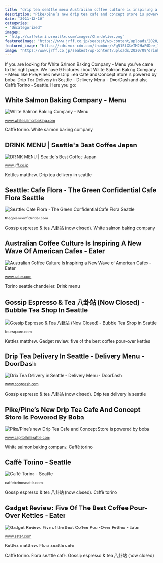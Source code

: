 ```yaml
---
title: "drip tea seattle menu Australian coffee culture is inspiring a new wave of american cafes"
description: "Pike/pine’s new drip tea cafe and concept store is powered by boba"
date: "2021-12-26"
categories:
- "Uncategorized"
images:
- "http://caffetorinoseattle.com/images/Chandelier.png"
featuredImage: "https://www.jrff.co.jp/seabest/wp-content/uploads/2020/09/drink_java_mocha.jpg"
featured_image: "https://cdn.vox-cdn.com/thumbor/sFg51StXSvIM2HaFODee_1IrDCY=/172x0:3244x2304/1520x1013/filters:focal(172x0:3244x2304)/cdn.vox-cdn.com/uploads/chorus_image/image/49025067/_MG_8069.0.0.jpg"
image: "https://www.jrff.co.jp/seabest/wp-content/uploads/2020/09/drink_java_mocha.jpg"
---
```


If you are looking for White Salmon Baking Company - Menu you've came to the right page. We have 9 Pictures about White Salmon Baking Company - Menu like Pike/Pine’s new Drip Tea Cafe and Concept Store is powered by boba, Drip Tea Delivery in Seattle - Delivery Menu - DoorDash and also Caffè Torino - Seattle. Here you go:

## White Salmon Baking Company - Menu

![White Salmon Baking Company - Menu](https://www.whitesalmonbaking.com/wp-content/uploads/2019/05/IMG_9905.jpg "Pike/pine’s new drip tea cafe and concept store is powered by boba")

<small>www.whitesalmonbaking.com</small>

Caffè torino. White salmon baking company

## DRINK MENU | Seattle&#039;s Best Coffee Japan

![DRINK MENU | Seattle&#039;s Best Coffee Japan](https://www.jrff.co.jp/seabest/wp-content/uploads/2020/09/drink_java_mocha.jpg "Flora seattle cafe")

<small>www.jrff.co.jp</small>

Kettles matthew. Drip tea delivery in seattle

## Seattle: Cafe Flora - The Green Confidential Cafe Flora Seattle

![Seattle: Cafe Flora - The Green Confidential Cafe Flora Seattle](https://thegreenconfidential.com/wp-content/uploads/2018/09/20180610_024746000_iOS.jpg "Caffè torino")

<small>thegreenconfidential.com</small>

Gossip espresso &amp; tea 八卦站 (now closed). White salmon baking company

## Australian Coffee Culture Is Inspiring A New Wave Of American Cafes - Eater

![Australian Coffee Culture Is Inspiring a New Wave of American Cafes - Eater](https://cdn.vox-cdn.com/thumbor/UorY3qb0m3sMeeYvzg3MoH-2vvQ=/0x157:1000x907/1520x1013/filters:focal(0x157:1000x907)/cdn.vox-cdn.com/uploads/chorus_image/image/48876465/shutterstock_233306734.0.0.jpg "Gossip espresso &amp; tea 八卦站 (now closed)")

<small>www.eater.com</small>

Torino seattle chandelier. Drink menu

## Gossip Espresso &amp; Tea 八卦站 (Now Closed) - Bubble Tea Shop In Seattle

![Gossip Espresso &amp; Tea 八卦站 (Now Closed) - Bubble Tea Shop in Seattle](https://fastly.4sqi.net/img/general/200x200/7384126_cNEl_GbL7JAnXd7FNeq5no_b38aYK8wAKUo9-zYPxco.jpg "Torino seattle chandelier")

<small>foursquare.com</small>

Kettles matthew. Gadget review: five of the best coffee pour-over kettles

## Drip Tea Delivery In Seattle - Delivery Menu - DoorDash

![Drip Tea Delivery in Seattle - Delivery Menu - DoorDash](https://img.cdn4dd.com/cdn-cgi/image/fit=contain,width=600,format=auto,quality=50/https://cdn.doordash.com/media/photos/fa4b60c8-0d36-4968-89bd-acba00b2b84a-retina-large-jpeg "Flora seattle cafe")

<small>www.doordash.com</small>

Gossip espresso &amp; tea 八卦站 (now closed). Drip tea delivery in seattle

## Pike/Pine’s New Drip Tea Cafe And Concept Store Is Powered By Boba

![Pike/Pine’s new Drip Tea Cafe and Concept Store is powered by boba](https://i0.wp.com/www.capitolhillseattle.com/wp-content/uploads/2020/02/84958218_615460582520468_4524324592024887103_n.jpg?w=1080&amp;ssl=1 "Kettles matthew")

<small>www.capitolhillseattle.com</small>

White salmon baking company. Caffè torino

## Caffè Torino - Seattle

![Caffè Torino - Seattle](http://caffetorinoseattle.com/images/Chandelier.png "White salmon baking company")

<small>caffetorinoseattle.com</small>

Gossip espresso &amp; tea 八卦站 (now closed). Caffè torino

## Gadget Review: Five Of The Best Coffee Pour-Over Kettles - Eater

![Gadget Review: Five of the Best Coffee Pour-Over Kettles - Eater](https://cdn.vox-cdn.com/thumbor/sFg51StXSvIM2HaFODee_1IrDCY=/172x0:3244x2304/1520x1013/filters:focal(172x0:3244x2304)/cdn.vox-cdn.com/uploads/chorus_image/image/49025067/_MG_8069.0.0.jpg "Seattle: cafe flora")

<small>www.eater.com</small>

Kettles matthew. Flora seattle cafe

Caffè torino. Flora seattle cafe. Gossip espresso &amp; tea 八卦站 (now closed)
